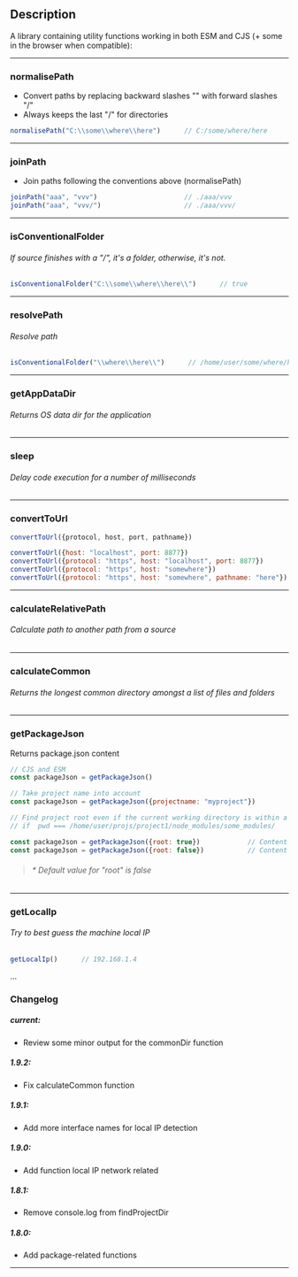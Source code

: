 
## Description

A library containing utility functions working in both ESM and CJS (+ some in the browser when compatible):

---

### normalisePath

* Convert paths by replacing backward slashes "\" with forward slashes "/"
* Always keeps the last "/" for directories

```javascript
normalisePath("C:\\some\\where\\here")      // C:/some/where/here
```

---

### joinPath

* Join paths following the conventions above (normalisePath)

```javascript
joinPath("aaa", "vvv")                      // ./aaa/vvv
joinPath("aaa", "vvv/")                     // ./aaa/vvv/
```

---

### isConventionalFolder

###### If source finishes with a "/", it's a folder, otherwise, it's not.

```javascript
isConventionalFolder("C:\\some\\where\\here\\")      // true
```
---

### resolvePath

###### Resolve path

```javascript
isConventionalFolder("\\where\\here\\")      // /home/user/some/where/here/
```

---

### getAppDataDir

###### Returns OS data dir for the application

---

### sleep

###### Delay code execution for a number of milliseconds

---

### convertToUrl

```javascript
convertToUrl({protocol, host, port, pathname})

convertToUrl({host: "localhost", port: 8877})                           // http://localhost:8877/
convertToUrl({protocol: "https", host: "localhost", port: 8877})        // https://localhost:8877/
convertToUrl({protocol: "https", host: "somewhere"})                    // https://somewhere/
convertToUrl({protocol: "https", host: "somewhere", pathname: "here"})  // https://somewhere/here
```


---

### calculateRelativePath

###### Calculate path to another path from a source



---

### calculateCommon

###### Returns the longest common directory amongst a list of files and folders

---

### getPackageJson

Returns package.json content

```javascript
// CJS and ESM
const packageJson = getPackageJson()                  
```

```javascript
// Take project name into account
const packageJson = getPackageJson({projectname: "myproject"})                  
```

```javascript
// Find project root even if the current working directory is within a module
// if  pwd === /home/user/projs/project1/node_modules/some_modules/

const packageJson = getPackageJson({root: true})            // Content of /home/user/projs/project1/package.json      
const packageJson = getPackageJson({root: false})           // Content of /home/user/projs/project1/node_modules/some_modules/package.json      

```

> ###### _* Default value for "root" is false_

---

### getLocalIp

###### Try to best guess the machine local IP

```javascript
getLocalIp()      // 192.168.1.4
```




...

### Changelog

##### current:
*  Review some minor output for the commonDir function


##### 1.9.2:
*  Fix calculateCommon function


##### 1.9.1:
*  Add more interface names for local IP detection


##### 1.9.0:
*  Add function local IP network related


##### 1.8.1:
*  Remove console.log from findProjectDir


##### 1.8.0:
*  Add package-related functions

---
